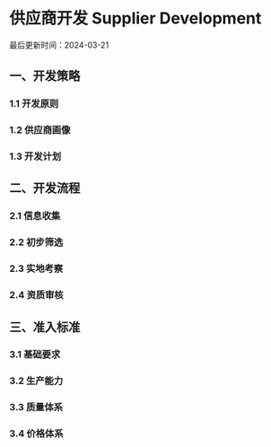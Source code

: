 # 供应商开发 Supplier Development

最后更新时间：2024-03-21

## 一、开发策略
### 1.1 开发原则
### 1.2 供应商画像
### 1.3 开发计划

## 二、开发流程
### 2.1 信息收集
### 2.2 初步筛选
### 2.3 实地考察
### 2.4 资质审核

## 三、准入标准
### 3.1 基础要求
### 3.2 生产能力
### 3.3 质量体系
### 3.4 价格体系 